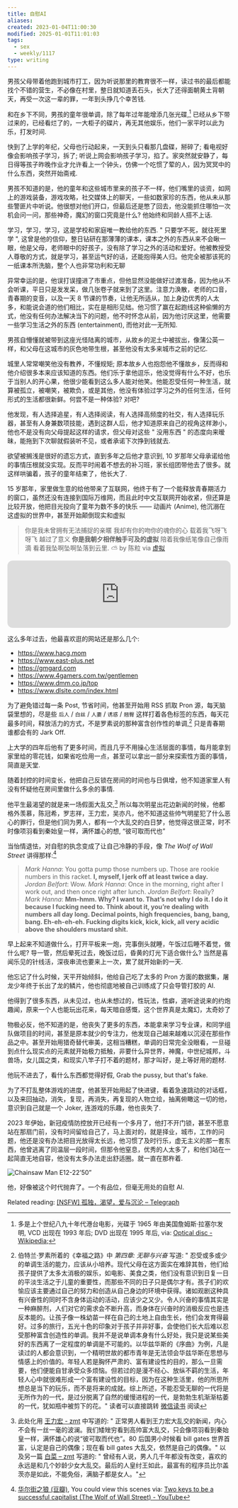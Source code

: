```yaml
---
title: 自慰AI
aliases:
created: 2023-01-04T11:00:30
modified: 2025-01-01T11:01:03
tags:
  - sex
  - weekly/1117
type: writing
---
```


男孩父母带着他跑到城市打工，因为听说那里的教育很不一样，读过书的最后都能找个不错的营生，不必像在村里，整日就知道丢石头，长大了还得面朝黄土背朝天，再受一次这一辈的罪，一年到头挣几个幸苦钱.

和在乡下不同，男孩的童年很单调，除了每年过年能增添几张光碟,[^4] 已经从乡下带过来的，已经看烂了的，一大柜子的碟片，再无其他娱乐，他们一家平时以此为乐，打发时间.

快到了上学的年纪，父母也行动起来，一天到头只看那几盘碟，掰碎了; 看电视好像会影响孩子学习，拆了; 听说上网会影响孩子学习，掐了。家突然就安静了，每日得等孩子昨晚作业才允许看上一个钟头，仿佛一个吃惯了荤的人，因为冥冥中的什么东西，突然开始斋戒.

男孩不知道的是，他的童年和这些城市里来的孩子不一样，他们嘴里的谈资，如网上的游戏装备，游戏攻略，社交媒体上的聊天，一些如数家珍的东西，他从未从那些警匪片中听说。他很想对他们开口，但最后还是憋了回去，他没能抓住哪怕一次机会问一问，那些神奇，魔幻的窗口究竟是什么? 他始终和同龄人搭不上话.

学习，学习，学习，这是学校和家庭唯一教给他的东西. " 只要学不死，就往死里学 ", 这曾是他的信仰，整日钻研在那薄薄的课本，课本之外的东西从来不会瞅一眼，他是父母，老师眼中的好孩子，没有除了学习之外的活动和爱好。他被教授受人尊敬的方式，就是学习，甚至运气好的话，还能抱得美人归。他完全被那该死的一纸课本所洗脑，整个人也非常功利和无聊

异常幸运的是，他误打误撞进了市重点，但他显然没能做好过渡准备，因为他从不会听课，平日只是发发呆，做几张卷子就来到了这里。注意力涣散，老师的口音，青春期的变音，以及一天 8 节课的节奏，让他无所适从，加上身边优秀的人太多，和能说会道的他们相比，实在是相形见绌。他习惯了赢在起跑线这种偷懒的方式，他没有任何办法解决当下的问题，他不时怀念从前，因为他讨厌这里，他需要一些学习生活之外的东西 (entertainment), 而他对此一无所知.

男孩自懵懂就被带到这座光怪陆离的城市，从故乡的泥土中被拔出，像蒲公英一样，和父母在这城市的灰色地带生根，甚至他没有太多来城市之前的记忆.

城里人常常嘲笑他没有教养，不懂规矩; 原本故乡人也抱怨他不懂故乡，反而得和他介绍很多本来应该知道的东西。他们乐于拿他逗乐，他没觉得有什么不好，也乐于当别人的开心果，他很少能看到这么多人能对他笑。他能忍受任何一种生活，就算被孤立，被嘲笑，被欺负，或是其他，他没有体验过学习之外的任何生活，任何形式的生活都很新鲜。何尝不是一种体验? 对吧?

他发现，有人选择追星，有人选择阅读，有人选择高频度的社交，有人选择玩乐器，甚至有人身兼数项技能，遇到这群人后，他才知道原来自己的视角这样渺小，他也不是没有向父母提起这样的请求，但父母对这些 " 没用东西 " 的态度向来暧昧，能拖到下次聊就假装听不见，或者承诺下次挣到钱就去.

欲望被搁浅是很好的遗忘方式，直到多年之后他才意识到, 10 岁那年父母承诺给他的事情压根就没实现。反而平时闹着不想去的补习班，家长组团带他去了很多。就这样哄骗着，孩子的童年结束了，他长大了.

15 岁那年，家里做生意的给他带来了互联网，他终于有了一个能释放青春期活力的窗口，虽然还没有连接到国际万维网，而且此时中文互联网开始收紧，但还算是比较开放，他把目光投向了童年为数不多的快乐 —— 动画片 (Anime), 他沉溺在这虚拟的世界中，甚至开始颠倒现实和虚拟

> 你是我未曾拥有无法捕捉的亲暱
我却有你的吻你的魂你的心
载着我飞呀飞呀飞 越过了意义
**你是我朝夕相伴触手可及的虚拟**
陪着我像纸笔像自己像雨滴
看着我坠啊坠啊坠落到云里. ⛅
by 陈粒 via [虚拟](https://music.163.com/outchain/player?type=2&id=421423808&auto=1&height=66)

<iframe style="border-radius:12px" src="https://open.spotify.com/embed/track/5l9sg05BhpfsdLfRvjGsAf?utm_source=generator" width="100%" height="152" frameBorder="0" allowfullscreen="" allow="autoplay; clipboard-write; encrypted-media; fullscreen; picture-in-picture" loading="lazy"></iframe>

这么多年过去，他最喜欢逛的网站还是那么几个:

- https://www.hacg.mom
- https://www.east-plus.net
- https://gmgard.com
- https://www.4gamers.com.tw/gentlemen
- https://www.dmm.co.jp/top
- https://www.dlsite.com/index.html

为了避免错过每一条 Post, 节省时间，他甚至开始用 RSS 抓取 Pron 源，每天脑袋里想的，尽是些 `后人` / `白丝` / `人妻` / `诱惑` / `翘臀` 这样打着各色标签的东西，每天花最多时间，释放活力的方式，不是罗素说的那种富含创作性的单调,[^1] 只是青春期谁都会有的 Jark Off.

上大学的四年后他有了更多时间，而且几乎不用操心生活层面的事情，每月能拿到家里给的零花钱，如果省吃俭用一点，甚至可以拿出一部分来探索性方面的事情，简直是天堂.

随着封控的时间变长，他把自己反锁在房间的时间也与日俱增，他不知道家里人有没有怀疑他在房间里做什么多余的事情.

他平生最渴望的就是来一场假面大乱交,[^2] 所以每次明星出花边新闻的时候，他都格外羡慕，陈冠希，罗志祥，王力宏，吴亦凡，他不知道这些帅气明星犯了什么恶心的罪行，但是他们同为男人，都有一个大乱交的白日梦，他觉得这很正常，时不时像项羽看到秦始皇一样，满怀雄心的想, “彼可取而代也”

当怡情退怯，对自慰的执念变成了让自己冷静的手段，像 _The Wolf of Wall Street_ 讲得那样:[^3]

> *Mark Hanna*: You gotta pump those numbers up. Those are rookie numbers in this racket. **I, myself, I jerk off at least twice a day.**
> *Jordan Belfort*: Wow.
> *Mark Hanna*: Once in the morning, right after I work out, and then once right after lunch.
> *Jordan Belfort*: Really?
> *Mark Hanna*: **Mm-hmm. Why? I want to. That’s not why I do it. I do it because I fucking need to. Think about it, you’re dealing with numbers all day long. Decimal points, high frequencies, bang, bang, bang. Eh-eh-eh-eh. Fucking digits kick, kick, kick, all very acidic above the shoulders mustard shit.**

早上起来不知道做什么，打开平板来一炮，完事倒头就睡，午饭过后睡不着觉，做什么呢? 导一管，然后晕死过去，晚饭过后，昏黄的灯光下适合做什么? 当然是喜闻乐见的针线活，深夜串流也要来上一次，累了就开始新的一天.

他忘记了什么时候，天平开始倾斜，他给自己吃了太多的 Pron 方面的数据集，屠龙少年终于长出了龙的鳞片，他也彻底地被自己训练成了只会导管打胶的 AI.

他得到了很多东西，从未见过，也从未想过的，性玩法，性癖，道听途说来的约炮趣闻，原来一个人也能玩出花来，每天暗自感慨，这个世界真是太魔幻，太奇妙了

物极必反，他不知道的是，他丧失了更多的东西，本能拿来学习专业课，和同学组队做项目的时间，甚至是原本就少的专注力，他发现自己越来越难以沉浸在那些作品之中。甚至开始用猎奇替代审美，这相当糟糕，单调的日常完全没眼看，一旦碰到点什么现实点的元素就开始极力抵触，非要什么异世界，神魔，中世纪城邦，斗兽场，女儿国之类，和现实八竿子打不着的题材，那才叫好，是上等好用的题材.

他玩不进去了，看什么东西都觉得好假, Grab the pussy, but that's fake.

为了不打乱整体游戏的进度，他甚至开始用起了快进键，看着急速跳动的对话框，以及来回抽动，消失，复现，再消失，再复现的人物立绘，抽离俯瞰这一切的他，意识到自己就是一个 Joker, 连游戏的乐趣，他也丧失了.

2023 年伊始，新冠疫情防控放开已经有一个多月了，他打不开门锁，甚至不愿意站在那扇门前，没有时间留给自己了，马上面对的，就是择业，城市，工作的问题，他还是没有办法把目光放得太长远，他习惯了及时行乐，虚无主义的那一套东西，他曾逃离了同温层一段时间，但那令他窒息，优秀的人太多了，和他们站在一起简直无地自容，他没有太多办法走出舒适圈。就一直在那杵着.

![Chainsaw Man E12-22’50”](https://user-images.githubusercontent.com/57313137/210503676-aebb79bc-7c65-42b4-bf97-f5c3a15bbaed.jpg)

他，好像被这个时代抛弃了。一个有品位，但毫无用处的自慰 AI.

Related reading: [[NSFW] 孤独，渴望，爱与沉沦 – Telegraph](https://telegra.ph/%E5%86%99%E4%BA%8E%E7%96%AB%E6%83%85%E5%B1%85%E5%AE%B6%E9%9A%94%E7%A6%BB%E8%B4%A4%E8%80%85%E6%A8%A1%E5%BC%8F%E5%90%8E-11-09 )

[^4]: 多是上个世纪八九十年代港台电影，光碟于 1965 年由美国詹姆斯·拉塞尔发明, VCD 出现在 1993 年后; DVD 出现在 1995 年后, via: [Optical disc - Wikipedia](https://en.wikipedia.org/wiki/Optical_disc);
[^1]: 伯特兰·罗素所着的《幸福之路》中 *第四章: 无聊与兴奋* 写道: " 忍受或多或少的单调生活的能力，应该从小培养。现代父母在这方面实在难辞其咎，他们给孩子提供了太多太消极的娱乐，如电影、美食之类，他们没有意识到日复一日的平淡生活之于儿童的重要性，而那些不同的日子只是偶尔才有。孩子们的欢愉应该主要通过自己的努力和创造从自己身边的环境中获得。诸如观剧这种具有兴奋性的同时不含身体运动的活动，应该少之又少。令人兴奋的事情其实是一种麻醉剂，人们对它的需求会不断升高，而身体在兴奋时的消极反应也是违反本能的。让孩子像一株幼苗一样在自己的土地上自由生长，他们会发育得最好。过多的旅行，五光十色的印象对于孩子并非好事，会使他们长大后难以忍受那种富含创造性的单调。我并不是说单调本身有什么好处，我只是说某些美好的东西离了一定程度的单调是不可能的。以华兹华斯的《序曲》为例，凡是读过的人都会意识到，一个精明世故的都市青年是无法领会华兹华斯在思想与情感上的价值的。年轻人若是胸怀严肃的、富有建设性的目的，那么一旦需要，他们便能自甘承受众多烦恼。但若过的是漫不经心、放纵不羁的生活，年轻人心中就很难形成一个富有建设性的目标，因为在这种生活里，他的所思所想总是当下的玩乐，而不是将来的成就。综上所述，不能忍受无聊的一代将是无所作为的一代，是过分脱离了自然的缓慢进程的一代，是勃勃生机渐渐枯萎的一代，犹如瓶中被剪下的花。" 读者可以直接跳转 [微信读书](https://weread.qq.com/web/bookDetail/11e3277072206ec011ec1fa ) 阅读
[^2]: 此处化用 [王力宏 - zmt](https://zmt.pub/2021/12/18/%e7%8e%8b%e5%8a%9b%e5%ae%8f/ ) 中写道的: " 正常男人看到王力宏大乱交的新闻，内心不会有一丝一毫的波澜。我们矮矬穷看到高帅富大乱交，只会像项羽看到秦始皇一样，满怀雄心的说“彼可取而代也”。80 后国男小时候看 bill gates 世界首富，认定是自己的偶像；现在看 bill gates 大乱交，依然是自己的偶像。" 以及另一篇 [白菜 – zmt](https://zmt.pub/2021/06/05/%e7%99%bd%e8%8f%9c/ ) 写道的: " 曾经有人说，男人几千年都没有改变，喜欢的永远是和几个妙龄少女大乱交。最后的人皇纣王如此，最富有的程序员比尔盖茨亦是如此，不能免俗，满脑子都是女人。"
[^3]: [华尔街之狼 (豆瓣)](https://movie.douban.com/subject/2997076/ ), You could view this scenes via: [Two keys to be a successful capitalist (The Wolf of Wall Street) - YouTube](https://www.youtube.com/watch?v=h58jNkbQsMU)
